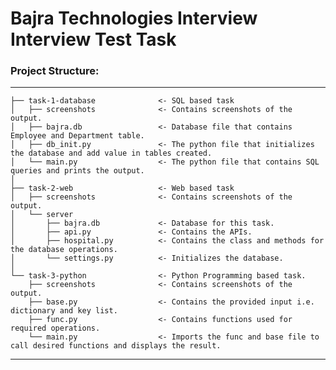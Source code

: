 # Bajra Technologies Interview Interview Test Task

### Project Structure:
------------

    ├── task-1-database              <- SQL based task
    │   ├── screenshots              <- Contains screenshots of the output.
    │   ├── bajra.db                 <- Database file that contains Employee and Department table.
    │   ├── db_init.py               <- The python file that initializes the database and add value in tables created.
    │   └── main.py                  <- The python file that contains SQL queries and prints the output.
    │
    ├── task-2-web                   <- Web based task
    │   ├── screenshots              <- Contains screenshots of the output.
    │   └── server
    │       ├── bajra.db             <- Database for this task.
    │       ├── api.py               <- Contains the APIs.
    │       ├── hospital.py          <- Contains the class and methods for the database operations.
    │       └── settings.py          <- Initializes the database.
    │
    └── task-3-python                <- Python Programming based task.
        ├── screenshots              <- Contains screenshots of the output.
        ├── base.py                  <- Contains the provided input i.e. dictionary and key list.
        ├── func.py                  <- Contains functions used for required operations.
        └── main.py                  <- Imports the func and base file to call desired functions and displays the result.

--------